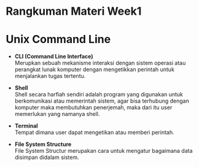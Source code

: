# Rangkuman Materi Week1

# Unix Command Line<br>

- **CLI (Command Line Interface)** <br>
Merupkan sebuah mekanisme interaksi dengan sistem operasi atau perangkat lunak komputer dengan mengetikkan perintah untuk menjalankan tugas tertentu.

- **Shell** <br>
Shell secara harfiah sendiri adalah program yang digunakan untuk berkomunikasi atau memerintah sistem, agar bisa terhubung dengan komputer maka membutuhkan penerjemah, maka dari itu user memerlukan yang namanya shell.

- **Terminal**<br>
Tempat dimana user dapat mengetikan atau memberi perintah.

- **File System Structure**<br>
File System Structur merupakan cara untuk mengatur bagaimana data disimpan didalam sistem.